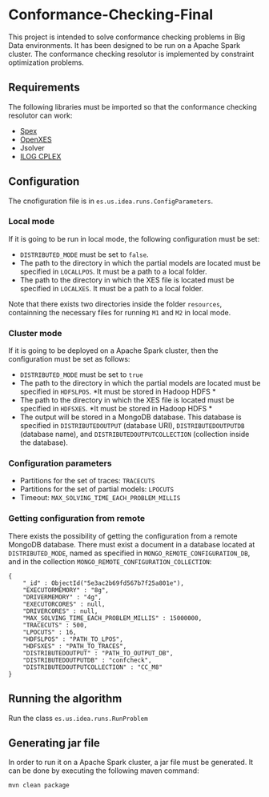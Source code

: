 # Conformance-Checking-Final

This project is intended to solve conformance checking problems in Big Data environments. It has been designed to be run on a Apache Spark cluster. The conformance checking resolutor is implemented by constraint optimization problems.

## Requirements

The following libraries must be imported so that the conformance checking resolutor can work:

* [Spex](http://code.deckfour.org/Spex/)
* [OpenXES](http://code.deckfour.org/xes/)
* Jsolver
* [ILOG CPLEX](https://www.ibm.com/products/ilog-cplex-optimization-studio)

## Configuration

The cnofiguration file is in `es.us.idea.runs.ConfigParameters`.

### Local mode

If it is going to be run in local mode, the following configuration must be set:

* `DISTRIBUTED_MODE` must be set to `false`. 
* The path to the directory in which the partial models are located must be specified in `LOCALLPOS`. It must be a path to a local folder.
* The path to the directory in which the XES file is located must be specified in `LOCALXES`. It must be a path to a local folder.

Note that there exists two directories inside the folder `resources`, containning the necessary files for running `M1` and `M2` in local mode.


### Cluster mode

If it is going to be deployed on a Apache Spark cluster, then the configuration must be set as follows:

* `DISTRIBUTED_MODE` must be set to `true`
* The path to the directory in which the partial models are located must be specified in `HDFSLPOS`. *It must be stored in Hadoop HDFS *
* The path to the directory in which the XES file is located must be specified in `HDFSXES`. *It must be stored in Hadoop HDFS *
* The output will be stored in a MongoDB database. This database is specified in `DISTRIBUTEDOUTPUT` (database URI), `DISTRIBUTEDOUTPUTDB` (database name), and `DISTRIBUTEDOUTPUTCOLLECTION` (collection inside the database).

### Configuration parameters

* Partitions for the set of traces: `TRACECUTS`
* Partitions for the set of partial models: `LPOCUTS`
* Timeout: `MAX_SOLVING_TIME_EACH_PROBLEM_MILLIS`

### Getting configuration from remote

There exists the possibility of getting the configuration from a remote MongoDB database. There must exist a document in a database located at `DISTRIBUTED_MODE`, named as specified in `MONGO_REMOTE_CONFIGURATION_DB`, and in the collection `MONGO_REMOTE_CONFIGURATION_COLLECTION`:

```
{
    "_id" : ObjectId("5e3ac2b69fd567b7f25a801e"),
    "EXECUTORMEMORY" : "8g",
    "DRIVERMEMORY" : "4g",
    "EXECUTORCORES" : null,
    "DRIVERCORES" : null,
    "MAX_SOLVING_TIME_EACH_PROBLEM_MILLIS" : 15000000,
    "TRACECUTS" : 500,
    "LPOCUTS" : 16,
    "HDFSLPOS" : "PATH_TO_LPOS",
    "HDFSXES" : "PATH_TO_TRACES",
    "DISTRIBUTEDOUTPUT" : "PATH_TO_OUTPUT_DB",
    "DISTRIBUTEDOUTPUTDB" : "confcheck",
    "DISTRIBUTEDOUTPUTCOLLECTION" : "CC_M8"
}
```

## Running the algorithm

Run the class `es.us.idea.runs.RunProblem`

## Generating jar file

In order to run it on a Apache Spark cluster, a jar file must be generated. It can be done by executing the following maven command:

`mvn clean package`

